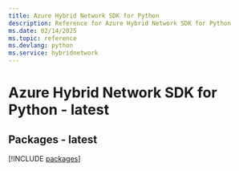 ```yaml
---
title: Azure Hybrid Network SDK for Python
description: Reference for Azure Hybrid Network SDK for Python
ms.date: 02/14/2025
ms.topic: reference
ms.devlang: python
ms.service: hybridnetwork
---
```

# Azure Hybrid Network SDK for Python - latest
## Packages - latest
[!INCLUDE [packages](hybrid-network-index.md)]